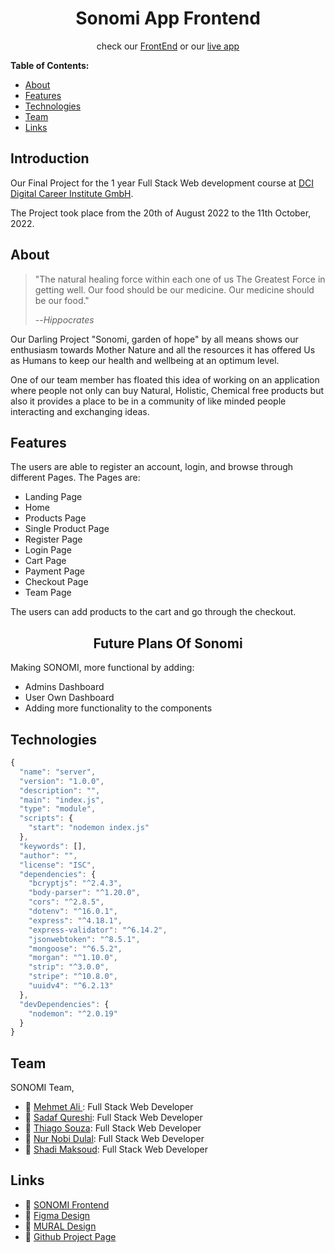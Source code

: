 <h1 align="center">Sonomi App Frontend</h1>
<p align="center">
check our <a href="https://github.com/SMNST-Final-Project/deployready/tree/main/server" target="_blank">FrontEnd</a> or our <a href="https://sonomi.herokuapp.com/" target="_blank">live app</a>
</p>

<!-- TABLE OF CONTENTS -->

**Table of Contents:**

- [About](#about)  
- [Features](#features)
- [Technologies](#technologies)
- [Team](#team)
- [Links](#links)

<!-- ABOUT -->

## Introduction


Our Final Project for the 1 year Full Stack Web development course at [DCI Digital Career Institute GmbH](https://digitalcareerinstitute.org/de/).

The Project took place from the 20th of August 2022 to the 11th October, 2022.

## About

> "The natural healing force within each one of us The Greatest Force in getting well. Our food should be our medicine. Our medicine should be our food."
>
>--<cite>*Hippocrates*</cite> 

Our Darling Project "Sonomi, garden of hope" by all means shows our enthusiasm towards Mother Nature and all the resources it has offered Us as Humans to keep our health and wellbeing at an optimum level.

One of our team member has floated this idea of working on an application where people not only can buy Natural, Holistic, Chemical free products but also it provides a place to be in a community of like minded people interacting and exchanging ideas.

## Features

The users are able to register an account, login, and browse through different Pages.
The Pages are:
- Landing Page
- Home
- Products Page
- Single Product Page
- Register Page
- Login Page
- Cart Page
- Payment Page
- Checkout Page
- Team Page

The users can add products to the cart and go through the checkout.

<h2 align="center">Future Plans Of Sonomi</h2>

Making SONOMI, more functional by adding:
- Admins Dashboard
- User Own Dashboard
- Adding more functionality to the components

<!-- TECHNOLOGIES -->

## Technologies

```js
{
  "name": "server",
  "version": "1.0.0",
  "description": "",
  "main": "index.js",
  "type": "module",
  "scripts": {
    "start": "nodemon index.js"
  },
  "keywords": [],
  "author": "",
  "license": "ISC",
  "dependencies": {
    "bcryptjs": "^2.4.3",
    "body-parser": "^1.20.0",
    "cors": "^2.8.5",
    "dotenv": "^16.0.1",
    "express": "^4.18.1",
    "express-validator": "^6.14.2",
    "jsonwebtoken": "^8.5.1",
    "mongoose": "^6.5.2",
    "morgan": "^1.10.0",
    "strip": "^3.0.0",
    "stripe": "^10.8.0",
    "uuidv4": "^6.2.13"
  },
  "devDependencies": {
    "nodemon": "^2.0.19"
  }
}
```

<!-- TEAM -->

## Team

SONOMI Team,

- 🔗 [Mehmet Ali ](https://github.com/akayami001): Full Stack Web Developer
- 🔗 [Sadaf Qureshi](https://github.com/green2050): Full Stack Web Developer
- 🔗 [Thiago Souza](https://github.com/mistersouza): Full Stack Web Developer
- 🔗 [Nur Nobi Dulal](https://github.com/nndulal): Full Stack Web Developer
- 🔗 [Shadi Maksoud](https://github.com/BananaJoe94): Full Stack Web Developer


<!-- LINKS -->

## Links

- 🔗 [SONOMI Frontend](https://github.com/SMNST-Final-Project/deployready/tree/main/client)
- 🔗 [Figma Design](https://www.figma.com/file/3vUNctE4gwb82uO6gefGFT/Final-Project?node-id=127%3A161)
- 🔗 [MURAL Design](https://app.mural.co/t/dciwebdevfinalproject20226231/m/dciwebdevfinalproject20226231/1660827077913/0dd01faf6770b00bf65bd15adf06eba68290c697?sender=ubffe43a24a9837cdd8a80039)
- 🔗 [Github Project Page](https://github.com/orgs/SMNST-Final-Project/projects/1/views/1?layout=board)
